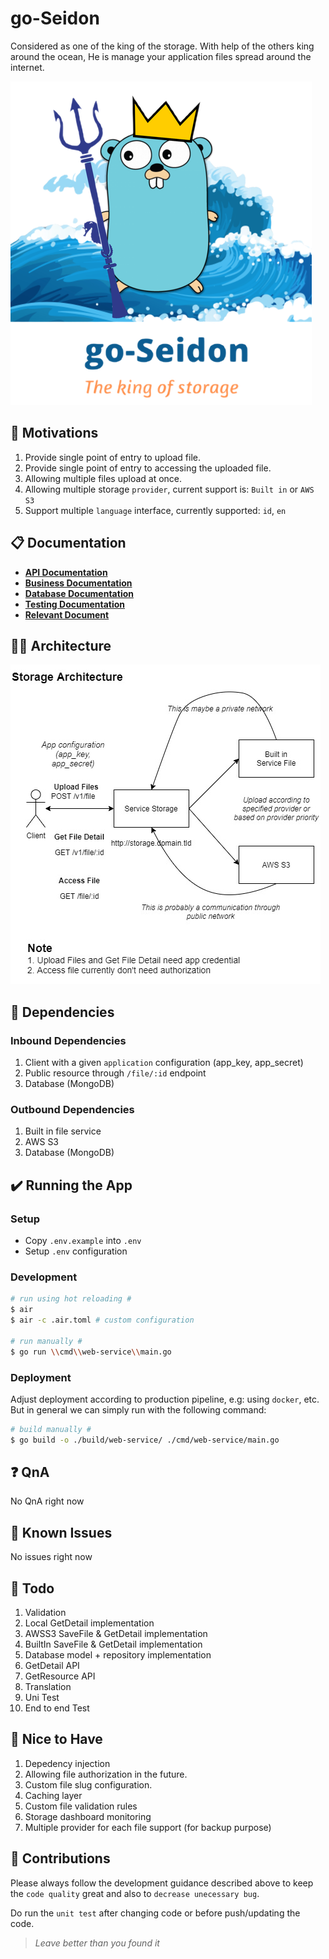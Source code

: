 # go-Seidon
Considered as one of the king of the storage. With help of the others king around the ocean, He is manage your application files spread around the internet.

![go-Seidon logo][goseidon-logo]

## 🚀 Motivations
1. Provide single point of entry to upload file.
2. Provide single point of entry to accessing the uploaded file.
3. Allowing multiple files upload at once.
4. Allowing multiple storage `provider`, current support is: `Built in` or `AWS S3`
5. Support multiple `language` interface, currently supported: `id`, `en`

## 📋 Documentation
- [**API Documentation**](doc/API.md)
- [**Business Documentation**](doc/BUSINESS.md)
- [**Database Documentation**](doc/DATABASE.md)
- [**Testing Documentation**](doc/TESTING.md)
- [**Relevant Document**](doc/DOCUMENT.md)

## 👷🏻 Architecture
![System Architecture][architecture-image]

## 🖖 Dependencies
### Inbound Dependencies
1. Client with a given `application` configuration (app_key, app_secret)
2. Public resource through `/file/:id` endpoint
3. Database (MongoDB)

### Outbound Dependencies
1. Built in file service
2. AWS S3
3. Database (MongoDB)

## ✔️ Running the App

### Setup
- Copy `.env.example` into `.env`
- Setup `.env` configuration

### Development
```bash
# run using hot reloading #
$ air 
$ air -c .air.toml # custom configuration

# run manually #
$ go run \\cmd\\web-service\\main.go 
```

### Deployment

Adjust deployment according to production pipeline, e.g: using `docker`, etc.
But in general we can simply run with the following command:

```bash
# build manually #
$ go build -o ./build/web-service/ ./cmd/web-service/main.go

```

## ❓ QnA

No QnA right now

## 👀 Known Issues

No issues right now

## 💪 Todo
1. Validation
2. Local GetDetail implementation
3. AWSS3 SaveFile & GetDetail implementation
4. BuiltIn SaveFile & GetDetail implementation
5. Database model + repository implementation
6. GetDetail API
7. GetResource API
8. Translation
9. Uni Test
10. End to end Test

## 🤩 Nice to Have
1. Depedency injection
2. Allowing file authorization in the future.
3. Custom file slug configuration.
4. Caching layer
5. Custom file validation rules
6. Storage dashboard monitoring
7. Multiple provider for each file support (for backup purpose)

## 💖 Contributions

Please always follow the development guidance described above to keep the `code quality` great and also to `decrease unecessary bug`. 

Do run the `unit test` after changing code or before push/updating the code.

> *Leave better than you found it*

[goseidon-logo]: asset/image/go-seidon.png?raw=true
[coverage-image]: asset/image/test-coverage.png?raw=true
[architecture-image]: asset/image/system-architecture.jpg?raw=true
